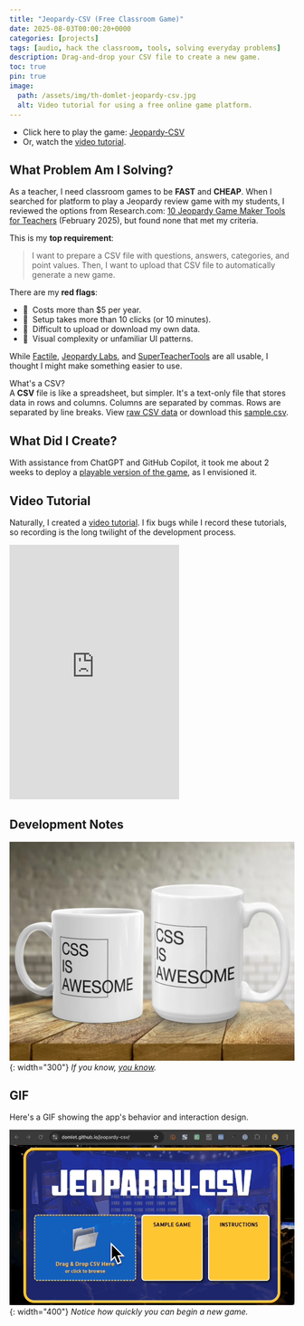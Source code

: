 ```yaml
---
title: "Jeopardy-CSV (Free Classroom Game)"
date: 2025-08-03T00:00:20+0000
categories: [projects]
tags: [audio, hack the classroom, tools, solving everyday problems]
description: Drag-and-drop your CSV file to create a new game.
toc: true
pin: true
image:
  path: /assets/img/th-domlet-jeopardy-csv.jpg
  alt: Video tutorial for using a free online game platform.
---
```


- Click here to play the game: [Jeopardy-CSV](https://domlet.github.io/jeopardy-csv)
- Or, watch the [video tutorial](https://youtu.be/ntUGZEJkuoA).

## What Problem Am I Solving?

As a teacher, I need classroom games to be **FAST** and **CHEAP**. When I searched for platform to play a Jeopardy review game with my students, I reviewed the options from Research.com: [10 Jeopardy Game Maker Tools for Teachers](https://research.com/software/guides/jeopardy-game-maker-tools#10) (February 2025), but found none that met my criteria.

This is my **top requirement**:

> I want to prepare a CSV file with questions, answers, categories, and point values. Then, I want to upload that CSV file to automatically generate a new game.

There are my **red flags**:

- 🚩&nbsp; Costs more than $5 per year.
- 🚩&nbsp; Setup takes more than 10 clicks (or 10 minutes).
- 🚩&nbsp; Difficult to upload or download my own data.
- 🚩&nbsp; Visual complexity or unfamiliar UI patterns.

While [Factile](https://www.playfactile.com/), [Jeopardy Labs](https://jeopardylabs.com/), and [SuperTeacherTools](https://www.superteachertools.us/jeopardyx/) are all usable, I thought I might make something easier to use.

<div class="box-info">
<div class="title"> What's a CSV?</div>
A <strong>CSV</strong> file is like a spreadsheet, but simpler. It's a text-only file that stores data in rows and columns. Columns are separated by commas. Rows are separated by line breaks. View <a href="https://raw.githubusercontent.com/domlet/jeopardy-csv/refs/heads/main/sample.csv" target="_blank">raw CSV data</a> or download this <a href="https://domlet.github.io/jeopardy-csv/sample.csv">sample.csv</a>.
</div>

## What Did I Create?

With assistance from ChatGPT and GitHub Copilot, it took me about 2 weeks to deploy a [playable version of the game](https://domlet.github.io/jeopardy-csv), as I envisioned it.

## Video Tutorial

Naturally, I created a [video tutorial](https://youtu.be/ntUGZEJkuoA). I fix bugs while I record these tutorials, so recording is the long twilight of the development process.

<iframe height="450" src="https://www.youtube.com/embed/ntUGZEJkuoA?si=kNM7WRmL9bGLfwww&rel=0" title="YouTube video player" frameborder="0" allow="accelerometer; autoplay; clipboard-write; encrypted-media; gyroscope; picture-in-picture; web-share" referrerpolicy="strict-origin-when-cross-origin" allowfullscreen></iframe>

## Development Notes

![test](assets/img/jeopardy-csv/css-is-awesome.jpg){: width="300"}
_If you know, [you know](https://blog.jim-nielsen.com/2021/css-is-in-fact-awesome/)._

## GIF

Here's a GIF showing the app's behavior and interaction design.

![Jeopardy-CSV game preview](assets/img/jeopardy-csv/jeopardy-csv-game-preview.gif){: width="400"}
_Notice how quickly you can begin a new game._
